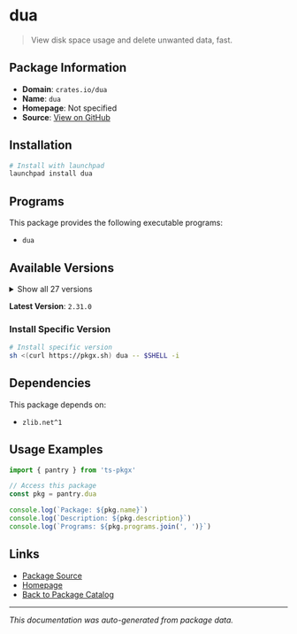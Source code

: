# dua

> View disk space usage and delete unwanted data, fast.

## Package Information

- **Domain**: `crates.io/dua`
- **Name**: `dua`
- **Homepage**: Not specified
- **Source**: [View on GitHub](https://github.com/pkgxdev/pantry/tree/main/projects/crates.io/dua/package.yml)

## Installation

```bash
# Install with launchpad
launchpad install dua
```

## Programs

This package provides the following executable programs:

- `dua`

## Available Versions

<details>
<summary>Show all 27 versions</summary>

- `2.31.0`, `2.30.1`, `2.30.0`, `2.29.4`, `2.29.3`
- `2.29.2`, `2.29.1`, `2.29.0`, `2.28.0`, `2.27.2`
- `2.27.1`, `2.27.0`, `2.26.0`, `2.25.0`, `2.24.2`
- `2.24.1`, `2.24.0`, `2.23.0`, `2.22.0`, `2.21.0`
- `2.20.3`, `2.20.2`, `2.20.1`, `2.20.0`, `2.19.2`
- `2.19.1`, `2.19.0`

</details>

**Latest Version**: `2.31.0`

### Install Specific Version

```bash
# Install specific version
sh <(curl https://pkgx.sh) dua -- $SHELL -i
```

## Dependencies

This package depends on:

- `zlib.net^1`

## Usage Examples

```typescript
import { pantry } from 'ts-pkgx'

// Access this package
const pkg = pantry.dua

console.log(`Package: ${pkg.name}`)
console.log(`Description: ${pkg.description}`)
console.log(`Programs: ${pkg.programs.join(', ')}`)
```

## Links

- [Package Source](https://github.com/pkgxdev/pantry/tree/main/projects/crates.io/dua/package.yml)
- [Homepage](#)
- [Back to Package Catalog](../../../package-catalog.md)

---

*This documentation was auto-generated from package data.*
